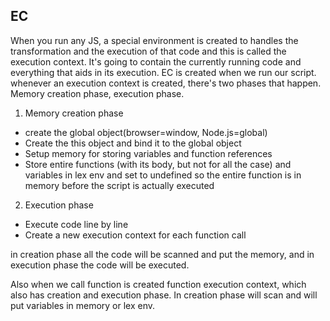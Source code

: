 

## EC
When you run any JS, a special environment is created to handles the transformation and the execution of that code and this is called the execution context. It's going to contain the currently running code and everything that aids in its execution. 
EC is created when we run our script.
whenever an execution context is created, there's two phases that happen. Memory creation phase, execution phase.

1. Memory creation phase

- create the global object(browser=window, Node.js=global)
- Create the this object and bind it to the global object
- Setup memory for storing variables and function references
- Store entire functions (with its body, but not for all the case) and variables in lex env and set to undefined
so the entire function is in memory before the script is actually executed

2. Execution phase

- Execute code line by line
- Create a new execution context for each function call

in creation phase all the code will be scanned and put the memory, and in execution phase the code will be executed. 

Also when we call function is created function execution context, which also has creation and execution phase.
In creation phase will scan and will put variables in memory or lex env.

